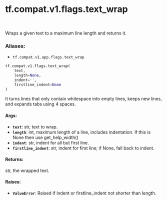 <div itemscope itemtype="http://developers.google.com/ReferenceObject">
<meta itemprop="name" content="tf.compat.v1.flags.text_wrap" />
<meta itemprop="path" content="Stable" />
</div>

# tf.compat.v1.flags.text_wrap

<!-- Insert buttons -->

<table class="tfo-notebook-buttons tfo-api" align="left">
</table>



<!-- Start diff -->
Wraps a given text to a maximum line length and returns it.

### Aliases:

* `tf.compat.v1.app.flags.text_wrap`


``` python
tf.compat.v1.flags.text_wrap(
    text,
    length=None,
    indent='',
    firstline_indent=None
)
```



<!-- Placeholder for "Used in" -->

It turns lines that only contain whitespace into empty lines, keeps new lines,
and expands tabs using 4 spaces.

#### Args:


* <b>`text`</b>: str, text to wrap.
* <b>`length`</b>: int, maximum length of a line, includes indentation.
    If this is None then use get_help_width()
* <b>`indent`</b>: str, indent for all but first line.
* <b>`firstline_indent`</b>: str, indent for first line; if None, fall back to indent.


#### Returns:

str, the wrapped text.



#### Raises:


* <b>`ValueError`</b>: Raised if indent or firstline_indent not shorter than length.